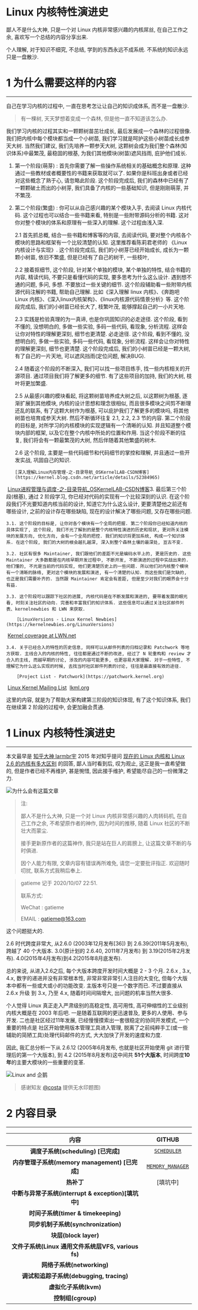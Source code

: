 Linux 内核特性演进史
=======


鄙人不是什么大神, 只是一个对 Linux 内核非常感兴趣的内核屌丝, 在自己工作之余, 喜欢写一个总结的内容分享出来.

个人理解, 对于知识不细究, 不总结, 学到的东西永远不成系统. 不系统的知识永远只是一盘散沙.


# 1 为什么需要这样的内容
-------

自己在学习内核的过程中, 一直在思考怎让让自己的知识成体系, 而不是一盘散沙.

> 有一棵树, 天天梦想着变成一个森林, 但是他一直不知道该怎么办.

我们学习内核的过程其实和一颗颗树苗茁壮成长, 最后发展成一个森林的过程很像. 我们把内核中每个模块都当成一个小树苗, 我们学习就是呵护这些小树苗成长成参天大树. 当然我们建议, 我们先培养一颗参天大树, 这颗树会成为我们整个森林(知识体系)中最繁茂, 最稳固的根基, 为我们其他模块(树苗)遮风挡雨, 庇护他们成长.

1.  第一个阶段(萌芽) : 首先你需要了解一些操作系统相关的基础概念和原理. 这种通过一些教材或者概要性的书籍来获取就可以了. 如果你是科班出身或者已经对这些概念了熟于心, 请忽略此阶段. 这个阶段完成后, 我们的森林中已经有了一颗颗破土而出的小树芽, 我们具备了内核的一些基础知识, 但是刚刚萌芽, 并不繁茂.

2.  第二个阶段(繁盛) : 你可以从自己感兴趣的某个模块入手, 去阅读 Linux 内核代码. 这个过程也可以结合一些书籍来看, 特别是一些附带源码分析的书籍. 这对你对整个模块的体系和原理有一些深入的理解. 这个过程由浅入深.

    2.1 首先抓总概, 结合一些书籍和博客等的内容, 去阅读代码, 要对整个内核各个模块的思路和框架有一个比较清楚的认知. 这里推荐看陈莉君老师的 《Linux内核设计与实现》. 这个阶段完成后,  我们的小树芽已经开始成长, 成长为一颗颗小树苗, 依旧不繁盛, 但是已经有了自己的树干, 一些枝叶,

    2.2 接着抠细节, 这个阶段, 针对某个单独的模块, 某个单独的特性, 结合书籍的内容, 精读代码, 不要只是看懂代码的实现, 要多思考为什么这么设计. 遇到想不通的问题, 多问, 多想. 不要放过一些关键的细节. 这个阶段辅助看一些附带内核源代码注解的书籍, 帮助自己理解. 比如《深入理解 linux 内核》、《奔跑吧 Linux 内核》、《深入linux内核架构》、《linux内核源代码情景分析》等. 这个阶段完成后, 我们的小树苗已经长大了, 枝繁叶茂, 能够撑起自己的一小片天地.

    2.3 实践是检验真理的为一真谛, 也是你巩固知识的必走途径. 这个阶段, 看到不懂的, 没想明白的, 多做一些实验, 多码一些代码, 看现象, 分析流程. 这样会让你对特性的理解更深刻, 细节也更清楚. 必走途径. 这个阶段, 看到不懂的, 没想明白的, 多做一些实验, 多码一些代码, 看现象, 分析流程. 这样会让你对特性的理解更深刻, 细节也更清楚. 这个阶段完成后, 我们的小树苗已经是一颗大树, 有了自己的一片天地, 可以遮风挡雨(定位问题, 解决BUG).

    2.4 随着这个阶段的不断深入, 我们可以找一些项目练手, 找一些内核相关的开源项目. 通过项目我们将了解更多的细节. 有了这些项目的加持, 我们的大树, 枝叶将更加繁盛.

    2.5 从最感兴趣的模块看起, 将这颗树苗培养成大树之后, 以这颗树为根基, 逐渐扩展到其他模块, 内核的设计思想和理念很相似, 而且很多模块之间剪不断理还乱的联系, 有了这颗大树作为根基, 可以庇护我们了解更多的模块吗, 将其他树苗也培育成参天大树. 然后不断循环往复 2.1, 2.2, 2.3 节的内容. 第二个阶段的目标是, 对所学习的内核模块的实现逻辑有一个清晰的认知. 并且知道整个模块内部的框架, 以及它在整个内核中所处的位置和作用. 当这个阶段不断的往复, 我们将会有一颗最繁茂的大树, 然后伴随着其他繁盛的树木.

    2.6 这个阶段, 主要是一些代码细节和代码细节的掌控和理解, 并且通过一些开发实战, 巩固自己的知识.

        [深入理解Linux内存管理-之-目录导航_OSKernelLAB-CSDN博客](https://kernel.blog.csdn.net/article/details/52384965)
​
        [Linux进程管理与调度-之-目录导航_OSKernelLAB-CSDN博客](https://kernel.blog.csdn.net/article/details/51456569)
​
3. 最后第三个阶段(根基), 通过 2 阶段学习, 你已经对代码的实现有一个比较深刻的认识. 在这个阶段我们不光要知道内核当前的设计, 知道它为什么这么设计, 更要清楚他之前还有哪些设计, 之前的设计存在哪些缺陷, 现在的设计解决了哪些问题, 又存在哪些问题.

    3.1. 这个阶段的目标是, 让你对各个模块有一个全局的把握. 第二个阶段你已经知道内核的具体实现了, 这个阶段, 我们不光了解到的是整个内核特性演进的历史和现状, 更对所关注模块的发展方向, 优化方向, 会有一个全局的把控. 我们的知识将更加系统, 构成一个知识体系. 在这个阶段, 我们的大树的根会越扎越深, 深入到整个森林土壤的最深处, 亘古不变.

    3.2. 社区有很多 Maintainer, 我们跟他们的差距不光是编码水平上的, 更是历史的. 这些 Maintainer 大多数都是在内核早期开发过程中, 不断开发, 不断演进的过程中实战出来的. 他们懂的, 不光是当前的代码实现, 他们更清楚历史上的一些问题. 所以他们对内核整个模块有一个清晰的脉络, 更对这个模块的发展和演进, 有一个清楚的认知. 而这些我们是欠缺的, 也正是我们需要补齐的. 当然跟 Maintainer 肯定会有差距, 但是至少对我们的眼界会十分有益.

    3.3. 这个阶段可以跟踪下社区的进展, 内核代码是在不断发展和演进的, 要带着发展的眼光看, 时刻关注社区的动向. 完善和丰富我们的知识体系. 这些信息可以通过关注社区邮件列表、kernelnewbies 和 LWN 来获取.

        [LinuxVersions - Linux Kernel Newbies](https://kernelnewbies.org/LinuxVersions)
​
        [Kernel coverage at LWN.net](https://lwn.net/Kernel)
​

    3.4. 关于已经合入的特性的历史信息, 同样可以从邮件列表的归档记录和 Patchwork 等地方获取. 主线合入的内核的特性, 往往都是通过不断的改进, 经过了 N 轮重构和 review 才合入的主线, 而越早期的讨论, 涉及的内容可能更多, 也更容易大家理解. 对于一些特性, 不理解它为什么这么实现的时候, 去找当时社区邮件列表的讨论, 往往是最直接有效的途径.

        [Project List - Patchwork](https://patchwork.kernel.org)
​
        [Linux Kernel Mailing List](https://lore.kernel.org/patchwork/project/lkml/list)
​
        [lkml.org](https://lkml.org/lkml)


这里的内容, 就是为了帮助大家构建第三阶段的知识体现, 有了这个知识体系, 我们在继续第 2 阶段的过程中, 会更加融会贯通.

# 1 Linux 内核特性演进史
-------

本文最早是 [知乎大神 larmbr宇](https://www.zhihu.com/people/zhan-jian-yu) 2015 年对知乎提问 [现在的 Linux 内核和 Linux 2.6 的内核有多大区别](https://www.zhihu.com/question/35484429) 的回答, 鄙人当时看到后, 叹为观止, 这正是我一直希望做的, 但是作者已经不再维护, 甚是惋惜, 因此接手维护, 希望能尽自己的一份微薄之力.

![为什么会有这篇文章](https://raw.githubusercontent.com/gatieme/LDD-LinuxDeviceDrivers/master/study/kernel/00-DESCRIPTION/images/0000-1-why.png)


> 注:
>
> 鄙人不是什么大神, 只是一个对 Linux 内核非常感兴趣的人肉转码机, 在自己工作之余, 不希望原作者的神作, 因为时间的推移, 随着 Linux 社区的不断壮大而蒙尘.
>
> 接手更新原作者的这篇神作, 我只是站在巨人的肩膀上, 让这篇文章不断的与时俱进.
>
> 因个人能力有限, 文章内容有错误再所难免, 请您一定要批评指正. 欢迎随时叨扰, 联系方式我稍后奉上.

> gatieme 记于 2020/10/07 22:51.
>
> 联系方式:
>
>   WeChat  :   gatieme
>
>   EMAIL   :   gatieme@163.com




这个问题挺大的.

2.6 时代跨度非常大, 从2.6.0 (2003年12月发布[36]) 到 2.6.39(2011年5月发布), 跨越了 40 个大版本.
3.0(原计划的 2.6.40, 2011年7月发布) 到 3.19(2015年2月发布).
4.0(2015年4月发布)到4.2(2015年8月底发布).


总的来说, 从进入2.6之后, 每个大版本跨度开发时间大概是 2 - 3 个月. 2.6.x , 3.x, 4.x, 数字的递进并没有非常根本性, 非常非常非常引人注目的大变化, 但每个大版本中都有一些或大或小的功能改变. 主版本号只是一个数字而已. 不过要直接从 2.6.x 升级 到 3.x, 乃至 4.x, 随着时间间隔增大, 出问题的机率当然大很多.


个人觉得 Linux 真正走入严肃级别的高稳定性, 高可用性, 高可伸缩性的工业级别内核大概是在 2003 年后吧. 一是随着互联网的更迅速普及, 更多的人使用、参与开发. 二也是社区经过11年发展, 已经慢慢摸索出一套很稳定的协同开发模式, 一个重要的特点是 社区开始使用版本管理工具进入管理, 脱离了之前纯粹手工(或一些辅助的简陋工具)处理代码邮件的方式, 大大加快了开发的速度和力度.


因此, 我汇总分析一下从 2.6.12 (2005年6月发布, 也就是社区开始使用 git 进行管理后的第一个大版本), 到 4.2 (2015年8月发布)这中间共 **51个大版本**, 时间跨度**10年**的主要大模块的一些重要的变革.


![Linux and 企鹅](https://raw.githubusercontent.com/gatieme/LDD-LinuxDeviceDrivers/master/study/kernel/00-DESCRIPTION/images/0000-2-linux.jpg)



> 感谢知友 [@costa](https://www.zhihu.com/people/78ceb98e7947731dc06063f682cf9640) 提供无水印题图)


# 2 内容目录
-------


| 内容 | GITHUB |
|:---:|:------:|
| **调度子系统(scheduling) [已完成]** | [`SCHEDULER`](https://github.com/gatieme/LDD-LinuxDeviceDrivers/blob/master/study/kernel/00-DESCRIPTION/SCHEDULER.md) |
| **内存管理子系统(memory management) [已完成]** | [`MEMORY_MANAGER`](https://github.com/gatieme/LDD-LinuxDeviceDrivers/blob/master/study/kernel/00-DESCRIPTION/MEMORY_MANAGER.md) |
| **热补丁** | [填坑中] |
| **中断与异常子系统(interrupt & exception)[填坑中]** | |
| **时间子系统(timer & timekeeping)** | |
| **同步机制子系统(synchronization)** | |
| **块层(block layer)** | |
| **文件子系统(Linux 通用文件系统层VFS, various fs)** | |
| **网络子系统(networking)** | |
| **调试和追踪子系统(debugging, tracing)** | |
| **虚拟化子系统(kvm)** | |
| **控制组(cgroup)** | |
